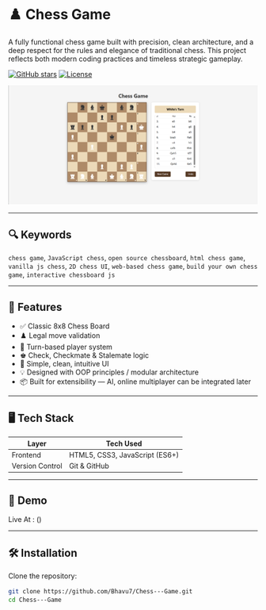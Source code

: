 # ♟️ Chess Game

A fully functional chess game built with precision, clean architecture, and a deep respect for the rules and elegance of traditional chess. This project reflects both modern coding practices and timeless strategic gameplay.

[![GitHub stars](https://img.shields.io/github/stars/Bhavu7/Chess---Game.svg)](https://github.com/Bhavu7/Chess---Game/stargazers)
[![License](https://img.shields.io/github/license/Bhavu7/Chess---Game.svg)](https://github.com/Bhavu7/Chess---Game/blob/main/LICENSE)


![Chess Game Screenshot - Bhavu7](Screenshot.png "Chess Game UI – JavaScript-based Online Chess Game")

---

## 🔍 Keywords

`chess game`, `JavaScript chess`, `open source chessboard`, `html chess game`, `vanilla js chess`, `2D chess UI`, `web-based chess game`, `build your own chess game`, `interactive chessboard js`

---

## 🚀 Features

- ✅ Classic 8x8 Chess Board
- ♟️ Legal move validation
- 🔄 Turn-based player system
- ♚ Check, Checkmate & Stalemate logic
- 🎨 Simple, clean, intuitive UI
- 💡 Designed with OOP principles / modular architecture
- 📦 Built for extensibility — AI, online multiplayer can be integrated later

---

## 🖥️ Tech Stack

| Layer        | Tech Used              |
|--------------|------------------------|
| Frontend     | HTML5, CSS3, JavaScript (ES6+) |
| Version Control | Git & GitHub         |

---

## 📸 Demo

Live At : ()

---

## 🛠️ Installation

Clone the repository:

```bash
git clone https://github.com/Bhavu7/Chess---Game.git
cd Chess---Game
